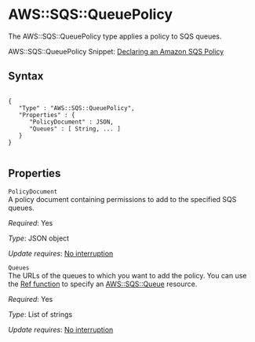 AWS::SQS::QueuePolicy
=====================

The AWS::SQS::QueuePolicy type applies a policy to SQS queues.

AWS::SQS::QueuePolicy Snippet: [Declaring an Amazon SQS Policy](quickref-iam.html#scenario-sqs-policy "Declaring an Amazon SQS Policy")

Syntax
------

``` {.programlisting}
      
{
   "Type" : "AWS::SQS::QueuePolicy",
   "Properties" : {
      "PolicyDocument" : JSON,
      "Queues" : [ String, ... ]
   }
}
    
```

Properties
----------

 `PolicyDocument`   
A policy document containing permissions to add to the specified SQS queues.

*Required*: Yes

*Type*: JSON object

*Update requires*: [No interruption](using-cfn-updating-stacks-update-behaviors.html#update-no-interrupt)

 `Queues`   
The URLs of the queues to which you want to add the policy. You can use the [Ref function](intrinsic-function-reference-ref.html "Ref") to specify an [AWS::SQS::Queue](aws-properties-sqs-queues.html "AWS::SQS::Queue") resource.

*Required*: Yes

*Type*: List of strings

*Update requires*: [No interruption](using-cfn-updating-stacks-update-behaviors.html#update-no-interrupt)


